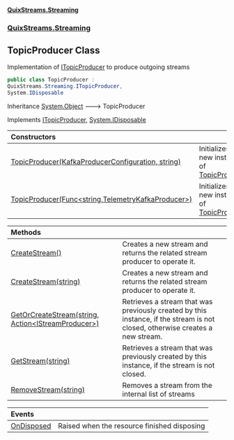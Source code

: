 #### [QuixStreams.Streaming](index.md 'index')
### [QuixStreams.Streaming](QuixStreams.Streaming.md 'QuixStreams.Streaming')

## TopicProducer Class

Implementation of [ITopicProducer](ITopicProducer.md 'QuixStreams.Streaming.ITopicProducer') to produce outgoing streams

```csharp
public class TopicProducer :
QuixStreams.Streaming.ITopicProducer,
System.IDisposable
```

Inheritance [System.Object](https://docs.microsoft.com/en-us/dotnet/api/System.Object 'System.Object') &#129106; TopicProducer

Implements [ITopicProducer](ITopicProducer.md 'QuixStreams.Streaming.ITopicProducer'), [System.IDisposable](https://docs.microsoft.com/en-us/dotnet/api/System.IDisposable 'System.IDisposable')

| Constructors | |
| :--- | :--- |
| [TopicProducer(KafkaProducerConfiguration, string)](TopicProducer.TopicProducer(KafkaProducerConfiguration,string).md 'QuixStreams.Streaming.TopicProducer.TopicProducer(QuixStreams.Telemetry.Kafka.KafkaProducerConfiguration, string)') | Initializes a new instance of [TopicProducer](TopicProducer.md 'QuixStreams.Streaming.TopicProducer') |
| [TopicProducer(Func&lt;string,TelemetryKafkaProducer&gt;)](TopicProducer.TopicProducer(Func_string,TelemetryKafkaProducer_).md 'QuixStreams.Streaming.TopicProducer.TopicProducer(System.Func<string,QuixStreams.Telemetry.Kafka.TelemetryKafkaProducer>)') | Initializes a new instance of [TopicProducer](TopicProducer.md 'QuixStreams.Streaming.TopicProducer') |

| Methods | |
| :--- | :--- |
| [CreateStream()](TopicProducer.CreateStream().md 'QuixStreams.Streaming.TopicProducer.CreateStream()') | Creates a new stream and returns the related stream producer to operate it. |
| [CreateStream(string)](TopicProducer.CreateStream(string).md 'QuixStreams.Streaming.TopicProducer.CreateStream(string)') | Creates a new stream and returns the related stream producer to operate it. |
| [GetOrCreateStream(string, Action&lt;IStreamProducer&gt;)](TopicProducer.GetOrCreateStream(string,Action_IStreamProducer_).md 'QuixStreams.Streaming.TopicProducer.GetOrCreateStream(string, System.Action<QuixStreams.Streaming.IStreamProducer>)') | Retrieves a stream that was previously created by this instance, if the stream is not closed, otherwise creates a new stream. |
| [GetStream(string)](TopicProducer.GetStream(string).md 'QuixStreams.Streaming.TopicProducer.GetStream(string)') | Retrieves a stream that was previously created by this instance, if the stream is not closed. |
| [RemoveStream(string)](TopicProducer.RemoveStream(string).md 'QuixStreams.Streaming.TopicProducer.RemoveStream(string)') | Removes a stream from the internal list of streams |

| Events | |
| :--- | :--- |
| [OnDisposed](TopicProducer.OnDisposed.md 'QuixStreams.Streaming.TopicProducer.OnDisposed') | Raised when the resource finished disposing |
